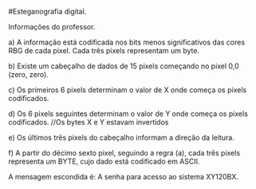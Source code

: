 #Esteganografia digital.

Informações do professor. 

  a) A informação está codificada nos bits menos significativos das cores RBG de cada pixel. Cada três pixels representam um byte.

b) Existe um cabeçalho de dados de 15 pixels começando no pixel 0,0 (zero, zero).

c) Os primeiros 6 pixels determinam o valor de X onde começa os pixels codificados.

d) Os 6 pixels seguintes determinam o valor de Y onde começa os pixels codificados.  //Os bytes X e Y estavam invertidos 

e) Os últimos três pixels do cabeçalho informam a direção da leitura.

f) A partir do décimo sexto pixel, seguindo a regra (a),  cada três pixels representa um BYTE, cujo dado está codificado em ASCII.


  A mensagem escondida é: A senha para acesso ao sistema XY120BX.
